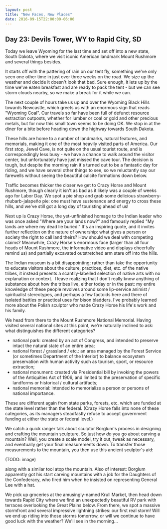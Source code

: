 ```yaml
---
layout: post
title: "New Faces, New Places"
date: 2016-09-15T22:00:00-06:00
---
```


## Day 23: Devils Tower, WY to Rapid City, SD

Today we leave Wyoming for the last time and set off into a new state, South Dakota, where we visit iconic American landmark Mount Rushmore and several things besides.

It starts off with the pattering of rain on our tent fly, something we've only seen one other time in just over three weeks on the road.  We size up the weather and decide it doesn't look that bad.  Sure enough, it lets up by the time we've eaten breakfast and are ready to pack the tent - but we can see storm clouds nearby, so we make a break for it while we can.

The next couple of hours take us up and over the Wyoming Black Hills towards Newcastle, which greets us with an enormous sign that reads "Wyoming Coal".  Our travels so far have been full of defunct resource extraction outposts, whether for lumber or coal or gold and other precious metals, but for now this small town seems to be doing OK.  We stop in at the diner for a bite before heading down the highway towards South Dakota.

These hills are home to a number of landmarks, natural features, and memorials, making it one of the most heavily visited parts of America.  Our first stop, Jewel Cave, is not quite on the usual tourist route, and is correspondingly less busy - we have a chance to walk around the visitor center, but unfortunately have just missed the cave tour.  The decision is tough, but despite the morning rain it's turned out to be a fantastic day for riding, and we have several other things to see, so we reluctantly say our farewells without seeing the beautiful calcite formations down below.

Traffic becomes thicker the closer we get to Crazy Horse and Mount Rushmore, though clearly it isn't as bad as it likely was a couple of weeks ago for Labor Day.  We spot a pie shop and grab some delicious strawberry-rhubarb-jalapeño pie: one must have sustenance and energy to cross these hills, and we've still got a long day of touristing ahead of us!

Next up is Crazy Horse, the yet-unfinished homage to the Indian leader who was once asked "Where are your lands now?" and famously replied "My lands are where my dead lie buried."  It's an inspiring quote, and it invites further reflection on the nature of ownership: what gives a person or society the right to call land theirs?  How should we deal with competing claims?  Meanwhile, Crazy Horse's enormous face (larger than all four heads of Mount Rushmore, the informative video and displays cheerfully remind us) and partially excavated outstretched arm stare off into the hills.

The Indian museum is a bit disappointing; rather than take the opportunity to educate visitors about the culture, practices, diet, etc. of the native tribes, it instead presents a scantily-labelled selection of native arts with no explanation or context.  I leave realizing that I don't really know anything of substance about how the tribes live, either today or in the past: my entire knowledge of these people revolves around some lip-service animist / spiritualist stereotypes, and perhaps a few factoids here and there of isolated battles or practical uses for bison bladders.  I've probably learned more about the Polish sculptor who made Crazy Horse his life's work and his family.

We head from there to the Mount Rushmore National Memorial.  Having visited several national sites at this point, we're naturally inclined to ask: what distinguishes the different categories?

- national park: created by an act of Congress, and intended to preserve intact the natural state of an entire area;
- national forest / grassland / etc.: an area managed by the Forest Service (or sometimes Department of the Interior) to balance ecosystem preservation with human activity such as tourism, sport, or resource extraction;
- national monument: created via Presidential bill by invoking the powers of the Antiquities Act of 1906, and limited to the preservation of specific landforms or historical / cultural artifacts;
- national memorial: intended to memorialize a person or persons of national importance.

These are different again from state parks, forests, etc. which are funded at the state level rather than the federal.  (Crazy Horse falls into none of these categories, as its managers steadfastly refuse to accept government funding at either the state or federal level.)

We catch a quick ranger talk about sculptor Borglum's process in designing and crafting the mountain sculpture.  So just how *do* you go about carving a mountain?  Well, you create a scale model, try it out, tweak as necessary, and eventually get your final measurements down.  To transfer those measurements to the mountain, you then use this ancient sculptor's aid:

(TODO: image)

along with a similar tool atop the mountain.  Also of interest: Borglum apparently got his start carving mountains with a job for the Daughters of the Confederacy, who fired him when he insisted on representing General Lee with a hat.

We pick up groceries at the amusingly-named Krull Market, then head down towards Rapid City where we find an unexpectedly beautiful RV park with terraces overlooking the Great Plains below.  From there, we spot a massive stormfront and several impressive lightning strikes: our first real storm!  Will we end up riding into those storms tomorrow, or will we continue to have good luck with the weather?  We'll see in the morning...
